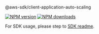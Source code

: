 @aws-sdk/client-application-auto-scaling

[![NPM version](https://img.shields.io/npm/v/@aws-sdk/client-application-auto-scaling/rc.svg)](https://www.npmjs.com/package/@aws-sdk/client-application-auto-scaling)
[![NPM downloads](https://img.shields.io/npm/dm/@aws-sdk/client-application-auto-scaling.svg)](https://www.npmjs.com/package/@aws-sdk/client-application-auto-scaling)

For SDK usage, please step to [SDK readme](https://github.com/aws/aws-sdk-js-v3).
